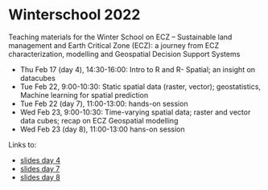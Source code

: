 # Winterschool 2022

Teaching materials for the Winter School on ECZ – Sustainable land management and Earth Critical Zone (ECZ): a journey from ECZ characterization, modelling and Geospatial Decision Support Systems

* Thu Feb 17 (day 4), 14:30-16:00: Intro to R and R- Spatial; an insight on datacubes
* Tue Feb 22, 9:00-10:30: Static spatial data (raster, vector); geostatistics, Machine learning for spatial prediction
* Tue Feb 22 (day 7), 11:00-13:00: hands-on session
* Wed Feb 23, 9:00-10:30: Time-varying spatial data; raster and vector data cubes; recap on ECZ Geospatial modelling 
* Wed Feb 23 (day 8), 11:00-13:00 hans-on session


Links to:

* [slides day 4](https::/edzer.github.io/winterschool/day4.html)
* [slides day 7](https::/edzer.github.io/winterschool/day7.html)
* [slides day 8](https::/edzer.github.io/winterschool/day8.html)
